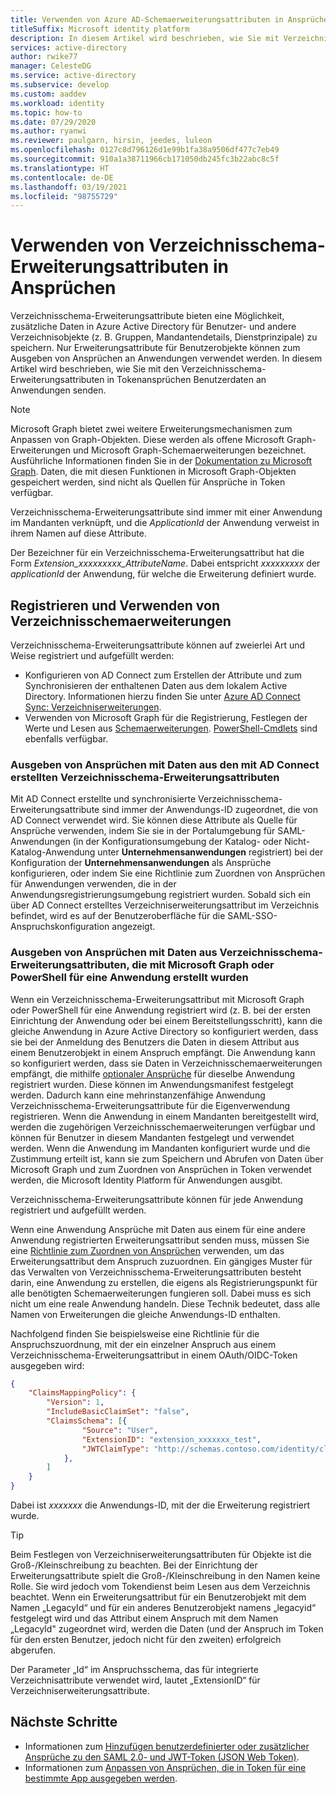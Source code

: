 ```yaml
---
title: Verwenden von Azure AD-Schemaerweiterungsattributen in Ansprüchen
titleSuffix: Microsoft identity platform
description: In diesem Artikel wird beschrieben, wie Sie mit Verzeichnisschema-Erweiterungsattributen in Tokenansprüchen Benutzerdaten an Anwendungen senden.
services: active-directory
author: rwike77
manager: CelesteDG
ms.service: active-directory
ms.subservice: develop
ms.custom: aaddev
ms.workload: identity
ms.topic: how-to
ms.date: 07/29/2020
ms.author: ryanwi
ms.reviewer: paulgarn, hirsin, jeedes, luleon
ms.openlocfilehash: 0127c8d796126d1e99b1fa38a9506df477c7eb49
ms.sourcegitcommit: 910a1a38711966cb171050db245fc3b22abc8c5f
ms.translationtype: HT
ms.contentlocale: de-DE
ms.lasthandoff: 03/19/2021
ms.locfileid: "98755729"
---
```

# <a name="using-directory-schema-extension-attributes-in-claims"></a>Verwenden von Verzeichnisschema-Erweiterungsattributen in Ansprüchen

Verzeichnisschema-Erweiterungsattribute bieten eine Möglichkeit, zusätzliche Daten in Azure Active Directory für Benutzer- und andere Verzeichnisobjekte (z. B. Gruppen, Mandantendetails, Dienstprinzipale) zu speichern.  Nur Erweiterungsattribute für Benutzerobjekte können zum Ausgeben von Ansprüchen an Anwendungen verwendet werden. In diesem Artikel wird beschrieben, wie Sie mit den Verzeichnisschema-Erweiterungsattributen in Tokenansprüchen Benutzerdaten an Anwendungen senden.

> [!NOTE]
> Microsoft Graph bietet zwei weitere Erweiterungsmechanismen zum Anpassen von Graph-Objekten. Diese werden als offene Microsoft Graph-Erweiterungen und Microsoft Graph-Schemaerweiterungen bezeichnet. Ausführliche Informationen finden Sie in der [Dokumentation zu Microsoft Graph](/graph/extensibility-overview). Daten, die mit diesen Funktionen in Microsoft Graph-Objekten gespeichert werden, sind nicht als Quellen für Ansprüche in Token verfügbar.

Verzeichnisschema-Erweiterungsattribute sind immer mit einer Anwendung im Mandanten verknüpft, und die *ApplicationId* der Anwendung verweist in ihrem Namen auf diese Attribute.

Der Bezeichner für ein Verzeichnisschema-Erweiterungsattribut hat die Form *Extension_xxxxxxxxx_AttributeName*.  Dabei entspricht *xxxxxxxxx* der *applicationId* der Anwendung, für welche die Erweiterung definiert wurde.

## <a name="registering-and-using-directory-schema-extensions"></a>Registrieren und Verwenden von Verzeichnisschemaerweiterungen
Verzeichnisschema-Erweiterungsattribute können auf zweierlei Art und Weise registriert und aufgefüllt werden:

- Konfigurieren von AD Connect zum Erstellen der Attribute und zum Synchronisieren der enthaltenen Daten aus dem lokalem Active Directory. Informationen hierzu finden Sie unter [Azure AD Connect Sync: Verzeichniserweiterungen](../hybrid/how-to-connect-sync-feature-directory-extensions.md).
- Verwenden von Microsoft Graph für die Registrierung, Festlegen der Werte und Lesen aus [Schemaerweiterungen](/graph/extensibility-overview). [PowerShell-Cmdlets](/powershell/azure/active-directory/using-extension-attributes-sample) sind ebenfalls verfügbar.

### <a name="emitting-claims-with-data-from-directory-schema-extension-attributes-created-with-ad-connect"></a>Ausgeben von Ansprüchen mit Daten aus den mit AD Connect erstellten Verzeichnisschema-Erweiterungsattributen
Mit AD Connect erstellte und synchronisierte Verzeichnisschema-Erweiterungsattribute sind immer der Anwendungs-ID zugeordnet, die von AD Connect verwendet wird. Sie können diese Attribute als Quelle für Ansprüche verwenden, indem Sie sie in der Portalumgebung für SAML-Anwendungen (in der Konfigurationsumgebung der Katalog- oder Nicht-Katalog-Anwendung unter **Unternehmensanwendungen** registriert) bei der Konfiguration der **Unternehmensanwendungen** als Ansprüche konfigurieren, oder indem Sie eine Richtlinie zum Zuordnen von Ansprüchen für Anwendungen verwenden, die in der Anwendungsregistrierungsumgebung registriert wurden.  Sobald sich ein über AD Connect erstelltes Verzeichniserweiterungsattribut im Verzeichnis befindet, wird es auf der Benutzeroberfläche für die SAML-SSO-Anspruchskonfiguration angezeigt.

### <a name="emitting-claims-with-data-from-directory-schema-extension-attributes-created-for-an-application-using-graph-or-powershell"></a>Ausgeben von Ansprüchen mit Daten aus Verzeichnisschema-Erweiterungsattributen, die mit Microsoft Graph oder PowerShell für eine Anwendung erstellt wurden
Wenn ein Verzeichnisschema-Erweiterungsattribut mit Microsoft Graph oder PowerShell für eine Anwendung registriert wird (z. B. bei der ersten Einrichtung der Anwendung oder bei einem Bereitstellungsschritt), kann die gleiche Anwendung in Azure Active Directory so konfiguriert werden, dass sie bei der Anmeldung des Benutzers die Daten in diesem Attribut aus einem Benutzerobjekt in einem Anspruch empfängt.  Die Anwendung kann so konfiguriert werden, dass sie Daten in Verzeichnisschemaerweiterungen empfängt, die mithilfe [optionaler Ansprüche](active-directory-optional-claims.md#configuring-directory-extension-optional-claims) für dieselbe Anwendung registriert wurden.  Diese können im Anwendungsmanifest festgelegt werden.  Dadurch kann eine mehrinstanzenfähige Anwendung Verzeichnisschema-Erweiterungsattribute für die Eigenverwendung registrieren. Wenn die Anwendung in einem Mandanten bereitgestellt wird, werden die zugehörigen Verzeichnisschemaerweiterungen verfügbar und können für Benutzer in diesem Mandanten festgelegt und verwendet werden.  Wenn die Anwendung im Mandanten konfiguriert wurde und die Zustimmung erteilt ist, kann sie zum Speichern und Abrufen von Daten über Microsoft Graph und zum Zuordnen von Ansprüchen in Token verwendet werden, die Microsoft Identity Platform für Anwendungen ausgibt.

Verzeichnisschema-Erweiterungsattribute können für jede Anwendung registriert und aufgefüllt werden.

Wenn eine Anwendung Ansprüche mit Daten aus einem für eine andere Anwendung registrierten Erweiterungsattribut senden muss, müssen Sie eine [Richtlinie zum Zuordnen von Ansprüchen](active-directory-claims-mapping.md) verwenden, um das Erweiterungsattribut dem Anspruch zuzuordnen.  Ein gängiges Muster für das Verwalten von Verzeichnisschema-Erweiterungsattributen besteht darin, eine Anwendung zu erstellen, die eigens als Registrierungspunkt für alle benötigten Schemaerweiterungen fungieren soll.  Dabei muss es sich nicht um eine reale Anwendung handeln. Diese Technik bedeutet, dass alle Namen von Erweiterungen die gleiche Anwendungs-ID enthalten.

Nachfolgend finden Sie beispielsweise eine Richtlinie für die Anspruchszuordnung, mit der ein einzelner Anspruch aus einem Verzeichnisschema-Erweiterungsattribut in einem OAuth/OIDC-Token ausgegeben wird:

```json
{
    "ClaimsMappingPolicy": {
        "Version": 1,
        "IncludeBasicClaimSet": "false",
        "ClaimsSchema": [{
                "Source": "User",
                "ExtensionID": "extension_xxxxxxx_test",
                "JWTClaimType": "http://schemas.contoso.com/identity/claims/exampleclaim"
            },
        ]
    }
}
```

Dabei ist *xxxxxxx* die Anwendungs-ID, mit der die Erweiterung registriert wurde.

> [!TIP]
> Beim Festlegen von Verzeichniserweiterungsattributen für Objekte ist die Groß-/Kleinschreibung zu beachten.  Bei der Einrichtung der Erweiterungsattribute spielt die Groß-/Kleinschreibung in den Namen keine Rolle. Sie wird jedoch vom Tokendienst beim Lesen aus dem Verzeichnis beachtet.  Wenn ein Erweiterungsattribut für ein Benutzerobjekt mit dem Namen „LegacyId“ und für ein anderes Benutzerobjekt namens „legacyid“ festgelegt wird und das Attribut einem Anspruch mit dem Namen „LegacyId" zugeordnet wird, werden die Daten (und der Anspruch im Token für den ersten Benutzer, jedoch nicht für den zweiten) erfolgreich abgerufen.
>
> Der Parameter „Id“ im Anspruchsschema, das für integrierte Verzeichnisattribute verwendet wird, lautet „ExtensionID“ für Verzeichniserweiterungsattribute.

## <a name="next-steps"></a>Nächste Schritte
- Informationen zum [Hinzufügen benutzerdefinierter oder zusätzlicher Ansprüche zu den SAML 2.0- und JWT-Token (JSON Web Token)](active-directory-optional-claims.md).
- Informationen zum [Anpassen von Ansprüchen, die in Token für eine bestimmte App ausgegeben werden](active-directory-claims-mapping.md).